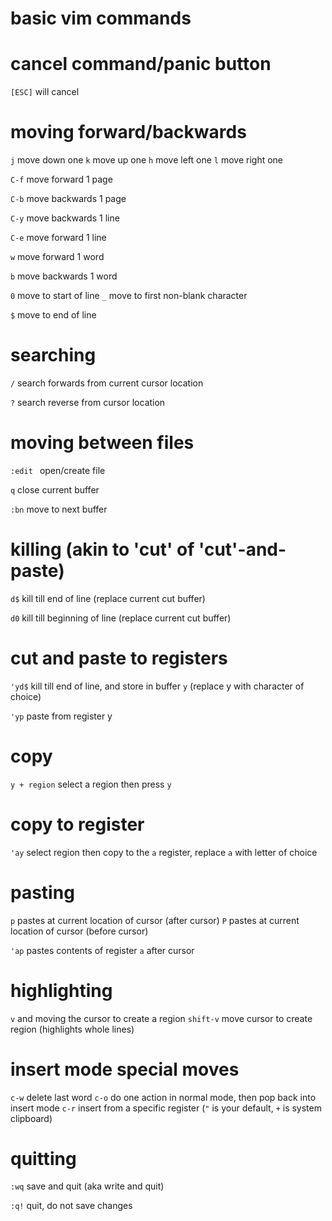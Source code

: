 # basic vim commands

# cancel command/panic button


`[ESC]` will cancel

# moving forward/backwards

`j` move down one
`k` move up one
`h` move left one
`l` move right one


`C-f` move forward 1 page

`C-b` move backwards 1 page


`C-y` move backwards 1 line

`C-e` move forward 1 line


`w` move forward 1 word

`b` move backwards 1 word


`0` move to start of line
`_` move to first non-blank character

`$` move to end of line



# searching


`/` search forwards from current cursor location

`?` search reverse from cursor location

# moving between files


`:edit ` open/create file

`q` close current buffer

`:bn` move to next buffer

# killing (akin to 'cut' of 'cut'-and-paste)


`d$` kill till end of line (replace current cut buffer)

`d0` kill till beginning of line (replace current cut buffer)


# cut and paste to registers

`'yd$` kill till end of line, and store in buffer `y` (replace y with character of choice)

`'yp` paste from register y

# copy


`y + region` select a region then press `y`

# copy to register

`'ay` select region then copy to the `a` register, replace `a` with letter of choice

# pasting

`p` pastes at current location of cursor (after cursor)
`P` pastes at current location of cursor (before cursor)

`'ap` pastes contents of register `a` after cursor

# highlighting


`v` and moving the cursor to create a region
`shift-v` move cursor to create region (highlights whole lines)

# insert mode special moves

`c-w` delete last word
`c-o` do one action in normal mode, then pop back into insert mode
`c-r` insert from a specific register (`"` is your default, `+` is system clipboard)

# quitting

`:wq` save and quit (aka write and quit)

`:q!` quit, do not save changes


